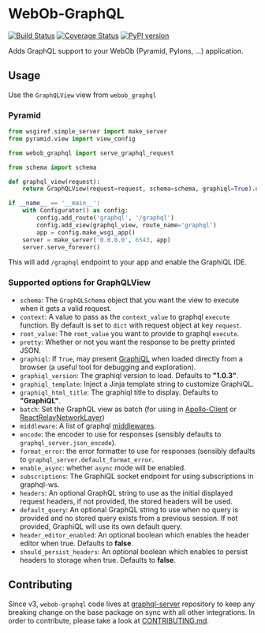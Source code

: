 # WebOb-GraphQL

[![Build Status](https://travis-ci.org/graphql-python/webob-graphql.svg?branch=master)](https://travis-ci.org/graphql-python/webob-graphql) [![Coverage Status](https://coveralls.io/repos/graphql-python/webob-graphql/badge.svg?branch=master&service=github)](https://coveralls.io/github/graphql-python/webob-graphql?branch=master) [![PyPI version](https://badge.fury.io/py/webob-graphql.svg)](https://badge.fury.io/py/webob-graphql)

Adds GraphQL support to your WebOb (Pyramid, Pylons, ...) application.

## Usage

Use the `GraphQLView` view from `webob_graphql`

### Pyramid

```python
from wsgiref.simple_server import make_server
from pyramid.view import view_config

from webob_graphql import serve_graphql_request

from schema import schema

def graphql_view(request):
    return GraphQLView(request=request, schema=schema, graphiql=True).dispatch_request(request)

if __name__ == '__main__':
    with Configurator() as config:
        config.add_route('graphql', '/graphql')
        config.add_view(graphql_view, route_name='graphql')
        app = config.make_wsgi_app()
    server = make_server('0.0.0.0', 6543, app)
    server.serve_forever()
```
This will add `/graphql` endpoint to your app and enable the GraphiQL IDE.

### Supported options for GraphQLView

 * `schema`: The `GraphQLSchema` object that you want the view to execute when it gets a valid request.
 * `context`: A value to pass as the `context_value` to graphql `execute` function. By default is set to `dict` with request object at key `request`.
 * `root_value`: The `root_value` you want to provide to graphql `execute`.
 * `pretty`: Whether or not you want the response to be pretty printed JSON.
 * `graphiql`: If `True`, may present [GraphiQL](https://github.com/graphql/graphiql) when loaded directly from a browser (a useful tool for debugging and exploration).
 * `graphiql_version`: The graphiql version to load. Defaults to **"1.0.3"**.
 * `graphiql_template`: Inject a Jinja template string to customize GraphiQL.
 * `graphiql_html_title`: The graphiql title to display. Defaults to **"GraphiQL"**.
 * `batch`: Set the GraphQL view as batch (for using in [Apollo-Client](http://dev.apollodata.com/core/network.html#query-batching) or [ReactRelayNetworkLayer](https://github.com/nodkz/react-relay-network-layer))
 * `middleware`: A list of graphql [middlewares](http://docs.graphene-python.org/en/latest/execution/middleware/).
 * `encode`: the encoder to use for responses (sensibly defaults to `graphql_server.json_encode`).
 * `format_error`: the error formatter to use for responses (sensibly defaults to `graphql_server.default_format_error`.
 * `enable_async`: whether `async` mode will be enabled.
 * `subscriptions`: The GraphiQL socket endpoint for using subscriptions in graphql-ws.
 * `headers`: An optional GraphQL string to use as the initial displayed request headers, if not provided, the stored headers will be used.
 * `default_query`: An optional GraphQL string to use when no query is provided and no stored query exists from a previous session. If not provided, GraphiQL will use its own default query.
* `header_editor_enabled`: An optional boolean which enables the header editor when true. Defaults to **false**.
* `should_persist_headers`:  An optional boolean which enables to persist headers to storage when true. Defaults to **false**.

## Contributing
Since v3, `webob-graphql` code lives at [graphql-server](https://github.com/graphql-python/graphql-server) repository to keep any breaking change on the base package on sync with all other integrations. In order to contribute, please take a look at [CONTRIBUTING.md](https://github.com/graphql-python/graphql-server/blob/master/CONTRIBUTING.md).
